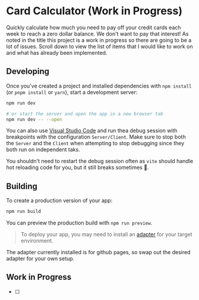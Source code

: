# Card Calculator (Work in Progress)

Quickly calculate how much you need to pay off your credit cards each week to reach a zero dollar balance. We don't want to pay that interest! As noted in the title this project is a work in progress so there are going to be a lot of issues. Scroll down to view the list of items that I would like to work on and what has already been implemented.

## Developing

Once you've created a project and installed dependencies with `npm install` (or `pnpm install` or `yarn`), start a development server:

```bash
npm run dev

# or start the server and open the app in a new browser tab
npm run dev -- --open
```

You can also use [Visual Studio Code](https://code.visualstudio.com/) and run thea debug session with breakpoints with the configuration `Server/Client`. Make sure to stop both the `Server` and the `Client` when attempting to stop debugging since they both run on independent taks.

You shouldn't need to restart the debug session often as `vite` should handle hot reloading code for you, but it still breaks sometimes 🙂.

## Building

To create a production version of your app:

```bash
npm run build
```

You can preview the production build with `npm run preview`.

> To deploy your app, you may need to install an [adapter](https://kit.svelte.dev/docs/adapters) for your target environment.

The adapter currently installed is for github pages, so swap out the desired adapter for your own setup.

## Work in Progress

-   [ ]
